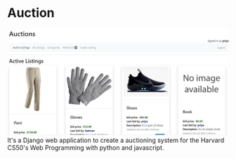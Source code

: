 # Auction

![auction](readme_image.JPG)
It's a Django web application to create a auctioning system for the Harvard CS50's Web Programming with python and javascript.

